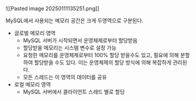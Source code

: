 ![[Pasted image 20250111135251.png]]

MySQL에서 사용되는 메모리 공간은 크게 두영역으로 구분된다.
- 글로벌 메모리 영역
	- MySQL 서버가 시작되면서 운영체제로부터 할당받음
	- 할당받을 메모리는 시스템 변수로 설정 가능
	- 요청한 메모리를 운영체제로부터 100% 할당 받을수도 있고, 필요에 의해 분할하여 할당받을 수도 있다. 이는 운영체제의 할당 방식에 의해 복잡하게 관리된다.
	- 모든 스레드는 이 영역의 데이터를 공유
- 로컬 메모리 영역
	- MySQL 서버에서 클라이언트 스레드 별로 할당